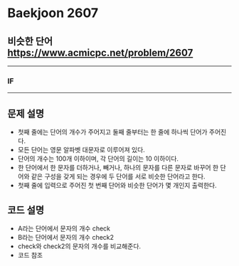 Baekjoon 2607
=============
비슷한 단어  <https://www.acmicpc.net/problem/2607>
---------------
- - -
### IF
- - -
## 문제 설명
- 첫째 줄에는 단어의 개수가 주어지고 둘째 줄부터는 한 줄에 하나씩 단어가 주어진다.
- 모든 단어는 영문 알파벳 대문자로 이루어져 있다.
- 단어의 개수는 100개 이하이며, 각 단어의 길이는 10 이하이다.
- 한 단어에서 한 문자를 더하거나, 빼거나, 하나의 문자를 다른 문자로 바꾸어 한 단어와 같은 구성을 갖게 되는 경우에 두 단어를 서로 비슷한 단어라고 한다.
- 첫째 줄에 입력으로 주어진 첫 번째 단어와 비슷한 단어가 몇 개인지 출력한다.
## 코드 설명
- A라는 단어에서 문자의 개수 check
- B라는 단어에서 문자의 개수 check2
- check와 check2의 문자의 개수를 비교해준다.
- 코드 참조

